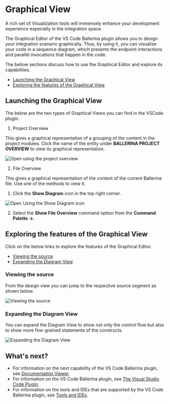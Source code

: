 # Graphical View

A rich set of Visualization tools will immensely enhance your development experience especially in the integration space. 

The Graphical Editor of the VS Code Ballerina plugin allows you to design your integration scenario graphically. Thus, by using it, you can visualize your code in a sequence diagram, which presents the endpoint interactions and parallel invocations that happen in the code. 

The bellow sections discuss how to use the Graphical Editor and explore its capabilities.

- [Launching the Graphical View](#launching-the-graphical-view)
- [Exploring the features of the Graphical View](#exploring-the-features-of-the-graphical-view)

## Launching the Graphical View

The below are the two types of Graphical Views you can find in the VSCode plugin.

1. Project Overview

This gives a graphical representation of a grouping of the content in the project modules. Click the name of the entity under **BALLERINA PROJECT OVERVIEW** to view its graphical representation.

![Open using the project overview](/learn/images/select-from-overview.gif)

2. File Overview

This gives a graphical representation of the content of the current Ballerina file. Use one of the methods to view it.

1. Click the **Show Diagram** icon in the top right corner.

![Open Using the Show Diagram icon](/learn/images/show-diagram-icon.gif)

2. Select the **Show File Overview** command option from the **Command Palette** **->**.

## Exploring the features of the Graphical View

Click on the below links to explore the features of the Graphical Editor.

- [Viewing the source](#viewing-the-source)
- [Expanding the Diagram View](#expanding-the-diagram-view)

### Viewing the source

From the design view you can jump to the respective source segment as shown below.

![Viewing the source](/learn/images/jump-to-source-view.gif)

### Expanding the Diagram View

You can expand the Diagram View to show not only the control flow but also to show more fine-grained statements of the constructs.

![Expanding the Diagram View](/learn/images/expand-diagram-view.gif)

## What's next?

 - For information on the next capability of the VS Code Ballerina plugin, see [Documentation Viewer](/learn/tools-ides/vscode-plugin/documentation-viewer).
 - For information on the VS Code Ballerina plugin, see [The Visual Studio Code Plugin](/learn/tools-ides/vscode-plugin).
 - For information on the tools and IDEs that are supported by the VS Code Ballerina plugin, see [Tools and IDEs](/learn/tools-ides).
